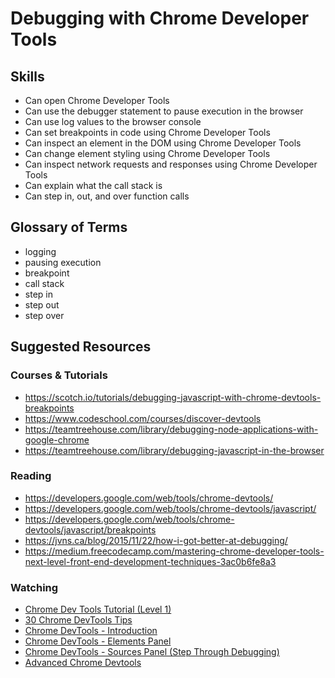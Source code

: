 # Debugging with Chrome Developer Tools

## Skills

- Can open Chrome Developer Tools
- Can use the debugger statement to pause execution in the browser
- Can use log values to the browser console
- Can set breakpoints in code using Chrome Developer Tools
- Can inspect an element in the DOM using Chrome Developer Tools
- Can change element styling using Chrome Developer Tools
- Can inspect network requests and responses using Chrome Developer Tools
- Can explain what the call stack is
- Can step in, out, and over function calls

## Glossary of Terms

- logging
- pausing execution
- breakpoint
- call stack
- step in
- step out
- step over

## Suggested Resources

### Courses & Tutorials

- https://scotch.io/tutorials/debugging-javascript-with-chrome-devtools-breakpoints
- https://www.codeschool.com/courses/discover-devtools
- https://teamtreehouse.com/library/debugging-node-applications-with-google-chrome
- https://teamtreehouse.com/library/debugging-javascript-in-the-browser

### Reading

- https://developers.google.com/web/tools/chrome-devtools/
- https://developers.google.com/web/tools/chrome-devtools/javascript/
- https://developers.google.com/web/tools/chrome-devtools/javascript/breakpoints
- https://jvns.ca/blog/2015/11/22/how-i-got-better-at-debugging/
- https://medium.freecodecamp.com/mastering-chrome-developer-tools-next-level-front-end-development-techniques-3ac0b6fe8a3

### Watching

- [Chrome Dev Tools Tutorial (Level 1)](https://www.youtube.com/watch?v=0GfQ2-jKhLM)
- [30 Chrome DevTools Tips](https://www.youtube.com/watch?v=UURZFzk92bU)
- [Chrome DevTools - Introduction](https://www.youtube.com/watch?v=9xA80triUT0)
- [Chrome DevTools - Elements Panel](https://www.youtube.com/watch?v=DO54CzdVrBQ)
- [Chrome DevTools - Sources Panel (Step Through Debugging)](https://www.youtube.com/watch?v=_sbRx8GlXQ8)
- [Advanced Chrome Devtools](https://www.youtube.com/watch?v=0eSAsi3GPh4)
